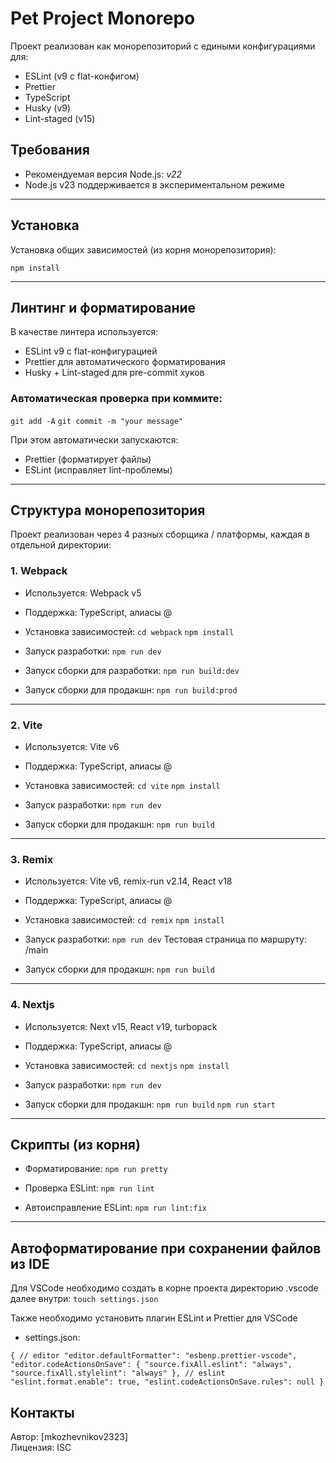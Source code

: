 # Pet Project Monorepo

Проект реализован как монорепозиторий с едиными конфигурациями для:

- ESLint (v9 с flat-конфигом)
- Prettier
- TypeScript
- Husky (v9)
- Lint-staged (v15)

## Требования

- Рекомендуемая версия Node.js: _v22_
- Node.js v23 поддерживается в экспериментальном режиме

---

## Установка

Установка общих зависимостей (из корня монорепозитория):

`npm install`

---

## Линтинг и форматирование

В качестве линтера используется:

- ESLint v9 с flat-конфигурацией
- Prettier для автоматического форматирования
- Husky + Lint-staged для pre-commit хуков

### Автоматическая проверка при коммите:

`git add -A`
`git commit -m "your message"`

При этом автоматически запускаются:

- Prettier (форматирует файлы)
- ESLint (исправляет lint-проблемы)

---

## Структура монорепозитория

Проект реализован через 4 разных сборщика / платформы, каждая в отдельной директории:

### 1. Webpack

- Используется: Webpack v5
- Поддержка: TypeScript, алиасы @
- Установка зависимостей:
  `cd webpack`
  `npm install`

- Запуск разработки:
  `npm run dev`
- Запуск сборки для разработки:
  `npm run build:dev`
- Запуск сборки для продакшн:
  `npm run build:prod`

---

### 2. Vite

- Используется: Vite v6
- Поддержка: TypeScript, алиасы @
- Установка зависимостей:
  `cd vite`
  `npm install`

- Запуск разработки:
  `npm run dev`
- Запуск сборки для продакшн:
  `npm run build`

---

### 3. Remix

- Используется: Vite v6, remix-run v2.14, React v18
- Поддержка: TypeScript, алиасы @
- Установка зависимостей:
  `cd remix`
  `npm install`

- Запуск разработки:
  `npm run dev`
  Тестовая страница по маршруту: /main

- Запуск сборки для продакшн:
  `npm run build`

---

### 4. Nextjs

- Используется: Next v15, React v19, turbopack
- Поддержка: TypeScript, алиасы @
- Установка зависимостей:
  `cd nextjs`
  `npm install`

- Запуск разработки:
  `npm run dev`

- Запуск сборки для продакшн:
  `npm run build`
  `npm run start`

---

## Скрипты (из корня)

- Форматирование:
  `npm run pretty`

- Проверка ESLint:
  `npm run lint`

- Автоисправление ESLint:
  `npm run lint:fix`

---

## Автоформатирование при сохранении файлов из IDE

Для VSCode необходимо создать в корне проекта директорию .vscode далее внутри:
`touch settings.json`

Также необходимо установить плагин ESLint и Prettier для VSCode

- settings.json:

`{
  // editor
  "editor.defaultFormatter": "esbenp.prettier-vscode",
  "editor.codeActionsOnSave": {
    "source.fixAll.eslint": "always",
    "source.fixAll.stylelint": "always"
  },
  // eslint
  "eslint.format.enable": true,
  "eslint.codeActionsOnSave.rules": null
}`

## Контакты

Автор: [mkozhevnikov2323]  
Лицензия: ISC
